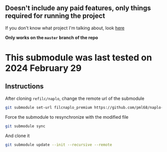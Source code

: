 ## Doesn't include any paid features, only things required for running the project

If you don't know what project I'm talking about, look [here](https://github.com/refilc/naplo)

**Only works on the `master` branch of the repo**

# This submodule was last tested on 2024 February 29

## Instructions

After cloning `refilc/naplo`, change the remote url of the submodule
```sh
git submodule set-url filcnaplo_premium https://github.com/pml68/naplo-plus
```

Force the submodule to resynchronize with the modified file
```sh
git submodule sync
```

And clone it
```sh
git submodule update --init --recursive --remote
```
